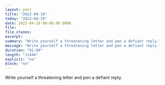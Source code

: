 ```yaml
---
layout: post
title: "2022-04-10"
today: "2022-04-10"
date: 2022-04-10 00:00:00 0000
file:
file_itunes:
excerpt:
summary: "Write yourself a threatening letter and pen a defiant reply."
message: "Write yourself a threatening letter and pen a defiant reply."
duration: "01:00"
length: "11444"
explicit: "no"
block: "no"
---
```

Write yourself a threatening letter and pen a defiant reply.

